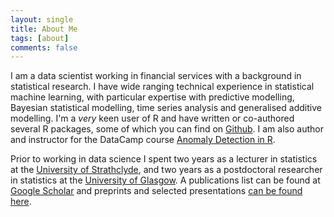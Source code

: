 ```yaml
---
layout: single
title: About Me
tags: [about]
comments: false
---
```


I am a data scientist working in financial services with a background in statistical research.  I have wide ranging technical experience in statistical machine learning, with particular expertise with predictive modelling, Bayesian statistical modelling, time series analysis and generalised additive modelling.  I'm a _very_ keen user of R and have written or co-authored several R packages, some of which you can find on [Github](https://github.com/alastairrushworth).  I am also author and instructor for the DataCamp course [Anomaly Detection in R](https://www.datacamp.com/courses/anomaly-detection-in-r).

Prior to working in data science I spent two years as a lecturer in statistics at the [University of Strathclyde](https://www.strath.ac.uk/science/mathematicsstatistics/), and two years as a postdoctoral researcher in statistics at the [University of Glasgow](http://www.gla.ac.uk/schools/mathematicsstatistics/).  A publications list can be found at [Google Scholar](https://scholar.google.co.uk/citations?user=rQUGb5UAAAAJ&hl=en) and preprints and selected presentations [can be found here](https://alastairrushworth.github.io/papers/).

